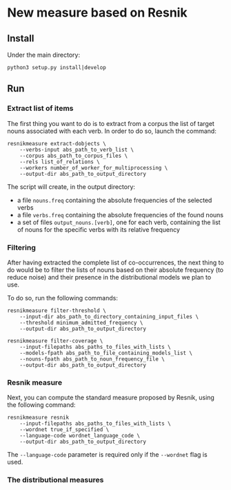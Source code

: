 # New measure based on Resnik

## Install

Under the main directory:
```shell script
python3 setup.py install|develop
```

## Run

### Extract list of items
The first thing you want to do is to extract from a corpus the list of target nouns associated with each verb.
In order to do so, launch the command:

```shell script
resnikmeasure extract-dobjects \
    --verbs-input abs_path_to_verb_list \
    --corpus abs_path_to_corpus_files \
    --rels list_of_relations \
    --workers number_of_worker_for_multiprocessing \ 
    --output-dir abs_path_to_output_directory
```

The script will create, in the output directory:
* a file ```nouns.freq``` containing the absolute frequencies of the selected verbs
* a file ```verbs.freq``` containing the absolute frequencies of the found nouns
* a set of files ```output_nouns.[verb]```, one for each verb, containing the list of nouns for the specific verbs 
with its relative frequency

### Filtering

After having extracted the complete list of co-occurrences, the next thing to do would be to filter the lists of nouns 
based on their absolute frequency (to reduce noise) and their presence in the distributional models we plan to use.

To do so, run the following commands:

```shell script
resnikmeasure filter-threshold \
    --input-dir abs_path_to_directory_containing_input_files \
    --threshold minimum_admitted_frequency \
    --output-dir abs_path_to_output_directory
```

```shell script
resnikmeasure filter-coverage \
    --input-filepaths abs_paths_to_files_with_lists \
    --models-fpath abs_path_to_file_containing_models_list \
    --nouns-fpath abs_path_to_noun_frequency_file \
    --output-dir abs_path_to_output_directory
```

### Resnik measure

Next, you can compute the standard measure proposed by Resnik, using the following command:
```shell script
resnikmeasure resnik
    --input-filepaths abs_paths_to_files_with_lists \
    --wordnet true_if_specified \
    --language-code wordnet_language_code \
    --output-dir abs_path_to_output_directory
```

The ```--language-code``` parameter is required only if the ```--wordnet``` flag is used.

### The distributional measures

